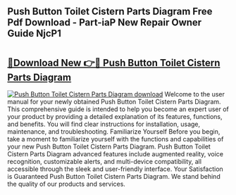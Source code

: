 ## Push Button Toilet Cistern Parts Diagram Free Pdf Download - Part-iaP New Repair Owner Guide NjcP1

# <h2><a href="http://dfl1bs.blite.top/?on=Push+Button+Toilet+Cistern+Parts+Diagram">🔗Download New 👉🔴 Push Button Toilet Cistern Parts Diagram</a></h2>

[![Push Button Toilet Cistern Parts Diagram download](https://i.imgur.com/lujVjoI.png)](http://dfl1bs.blite.top/?on=Push+Button+Toilet+Cistern+Parts+Diagram)
Welcome to the user manual for your newly obtained Push Button Toilet Cistern Parts Diagram. This comprehensive guide is intended to help you become an expert user of your product by providing a detailed explanation of its features, functions, and benefits. You will find clear instructions for installation, usage, maintenance, and troubleshooting. Familiarize Yourself Before you begin, take a moment to familiarize yourself with the functions and capabilities of your new Push Button Toilet Cistern Parts Diagram. Push Button Toilet Cistern Parts Diagram advanced features include augmented reality, voice recognition, customizable alerts, and multi-device compatibility, all accessible through the sleek and user-friendly interface. Your Satisfaction is Guaranteed Push Button Toilet Cistern Parts Diagram. We stand behind the quality of our products and services.
